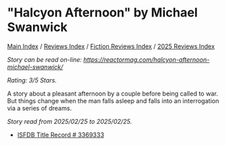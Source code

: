 # "Halcyon Afternoon" by Michael Swanwick

[Main Index](../../../README.md) / [Reviews Index](../../README.md) / [Fiction Reviews Index](../README.md) / [2025 Reviews Index](README.md)

*Story can be read on-line: <https://reactormag.com/halcyon-afternoon-michael-swanwick/>*

*Rating: 3/5 Stars.*

A story about a pleasant afternoon by a couple before being called to war. But things change when the man falls asleep and falls into an interrogation via a series of dreams.

*Story read from 2025/02/25 to 2025/02/25.*

- [ISFDB Title Record # 3369333](https://www.isfdb.org/cgi-bin/title.cgi?3369333)
